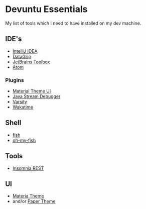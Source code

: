 # Devuntu Essentials
My list of tools which I need to have installed on my dev machine.

## IDE's
* [IntelliJ IDEA](https://www.jetbrains.com/idea/)
* [DataGrip](https://www.jetbrains.com/datagrip/)
* [JetBrains Toolbox](https://www.jetbrains.com/toolbox/)
* [Atom](atom.io)

### Plugins
* [Material Theme UI](https://github.com/ChrisRM/material-theme-jetbrains)
* [Java Stream Debugger](https://plugins.jetbrains.com/plugin/9696-java-stream-debugger)
* [Varsity](https://plugins.jetbrains.com/plugin/7574-varsity)
* [Wakatime](https://wakatime.com/)

## Shell
* [fish](http://fishshell.com/)
* [oh-my-fish](https://github.com/oh-my-fish/oh-my-fish)

## Tools
* [Insomnia REST](http://insomnia.rest)

## UI
* [Materia Theme](https://github.com/nana-4/materia-theme)
* and/or [Paper Theme](https://snwh.org/paper)
